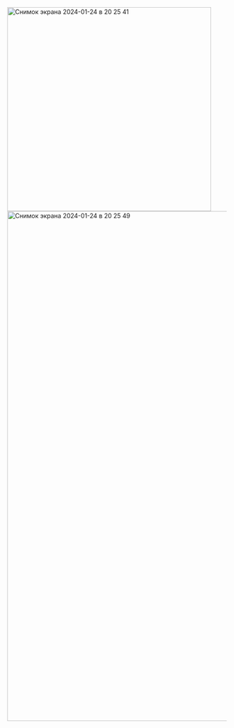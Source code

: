 <img width="468" alt="Снимок экрана 2024-01-24 в 20 25 41" src="https://github.com/balguzh1nov/laravel-jwt/assets/118799235/cbb8da40-90af-4e5a-ae32-944acdbe84f1">
<img width="1170" alt="Снимок экрана 2024-01-24 в 20 25 49" src="https://github.com/balguzh1nov/laravel-jwt/assets/118799235/9bc8f7f8-fad7-44b9-b89d-04f6dfe29959">
